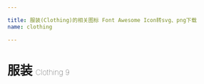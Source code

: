 ```yaml
---

title: 服装(Clothing)的相关图标 Font Awesome Icon转svg、png下载
name: clothing

---
```


# 服装  <small style="font-size: 60%;font-weight: 100">Clothing <span class="badge-secondary badge">9</span> </small>

<search tag="clothing" :max="0"/>


